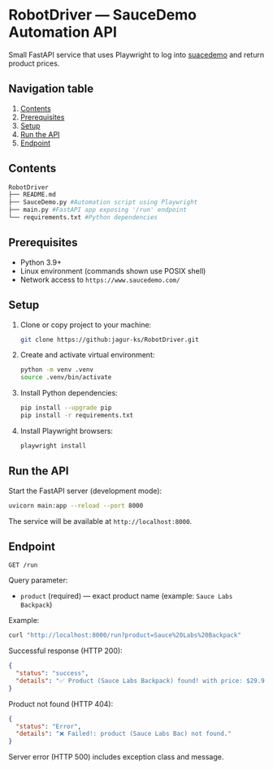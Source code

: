 # RobotDriver — SauceDemo Automation API

Small FastAPI service that uses Playwright to log into [suacedemo](https://www.saucedemo.com/) and return product prices.

## Navigation table

1. [Contents](#contents)
1. [Prerequisites](#prerequisites)
1. [Setup](#setup)
1. [Run the API](#run-the-api)
1. [Endpoint](#endpoint)

## Contents

```bash
RobotDriver
├── README.md
├── SauceDemo.py #Automation script using Playwright
├── main.py #FastAPI app exposing '/run' endpoint
└── requirements.txt #Python dependencies
```

## Prerequisites

- Python 3.9+
- Linux environment (commands shown use POSIX shell)
- Network access to `https://www.saucedemo.com/`

## Setup

1. Clone or copy project to your machine:

    ```bash
    git clone https://github:jagur-ks/RobotDriver.git
    ```

1. Create and activate virtual environment:

    ```bash
    python -m venv .venv
    source .venv/bin/activate
    ```

1. Install Python dependencies:

    ```bash
    pip install --upgrade pip
    pip install -r requirements.txt
    ```

1. Install Playwright browsers:

    ```bash
    playwright install
    ```

## Run the API

Start the FastAPI server (development mode):

```bash
uvicorn main:app --reload --port 8000
```

The service will be available at `http://localhost:8000`.

## Endpoint

`GET /run`

Query parameter:

- `product` (required) — exact product name (example: `Sauce Labs Backpack`)

Example:

```bash
curl "http://localhost:8000/run?product=Sauce%20Labs%20Backpack"
```

Successful response (HTTP 200):

```json
{
  "status": "success",
  "details": "✅ Product (Sauce Labs Backpack) found! with price: $29.99"
}
```

Product not found (HTTP 404):

```json
{
  "status": "Error",
  "details": "❌ Failed!: product (Sauce Labs Bac) not found."
}
```

Server error (HTTP 500) includes exception class and message.
